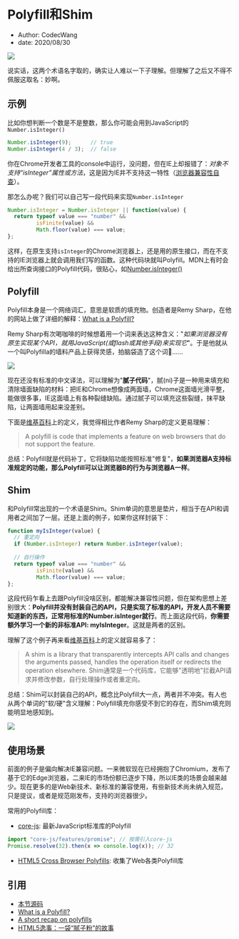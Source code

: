 # Polyfill和Shim

- Author: CodecWang
- date: 2020/08/30

![](http://cos.codec.wang/what-is-polyfill.jpg)

说实话，这两个术语名字取的，确实让人难以一下子理解。但理解了之后又不得不佩服这取名：妙啊。

## 示例

比如你想判断一个数是不是整数，那么你可能会用到JavaScript的`Number.isInteger()`

```javascript
Number.isInteger(9);      // true
Number.isInteger(4 / 3);  // false
```

你在Chrome开发者工具的console中运行，没问题，但在IE上却报错了：*对象不支持“isInteger”属性或方法*，这是因为IE并不支持这一特性（[浏览器兼容性自查](/posts/compatibility-check-for-web-api)）。

那怎么办呢？我们可以自己写一段代码来实现`Number.isInteger`

```javascript
Number.isInteger = Number.isInteger || function(value) {
  return typeof value === "number" && 
         isFinite(value) && 
         Math.floor(value) === value;
};
```

这样，在原生支持`isInteger`的Chrome浏览器上，还是用的原生接口，而在不支持的IE浏览器上就会调用我们写的函数。这种代码块就叫Polyfill。MDN上有时会给出所查询接口的Polyfill代码，很贴心，如[Number.isInteger()](https://developer.mozilla.org/zh-CN/docs/Web/JavaScript/Reference/Global_Objects/Number/isInteger#Polyfill)

## Polyfill

Polyfill本身是一个网络词汇，意思是软质的填充物。创造者是Remy Sharp，在他的网站上做了详细的解释：[What is a Polyfill?](https://remysharp.com/2010/10/08/what-is-a-polyfill)

Remy Sharp有次喝咖啡的时候想着用一个词来表达这种含义："*如果浏览器没有原生实现某个API，就用JavaScript(或flash或其他手段)来实现它*"。于是他就从一个叫Polyfilla的墙料产品上获得灵感，拍脑袋造了这个词🤣……

![](http://cos.codec.wang/polyfill-life-example.jpg)

现在还没有标准的中文译法，可以理解为"**腻子代码**"，腻(ni)子是一种用来填充和清除墙面缺陷的材料：把IE和Chrome想像成两面墙，Chrome这面墙光滑平整，能做很多事，IE这面墙上有各种裂缝缺陷。通过腻子可以填充这些裂缝，抹平缺陷，让两面墙用起来没差别。

下面是[维基百科](https://en.wikipedia.org/wiki/Polyfill_(programming))上的定义，我觉得相比作者Remy Sharp的定义更易理解：

> A polyfill is code that implements a feature on web browsers that do not support the feature.

总结：Polyfill就是代码补丁，它将缺陷功能按照标准"修复"，**如果浏览器A支持标准规定的功能，那么Polyfill可以让浏览器B的行为与浏览器A一样**。

## Shim

和Polyfill常出现的一个术语是Shim。Shim单词的意思是垫片，相当于在API和调用者之间加了一层。还是上面的例子，如果你这样封装下：

```javascript
function myIsInteger(value) {
  // 重定向
  if (Number.isInteger) return Number.isInteger(value);
  
  // 自行操作
  return typeof value === "number" && 
         isFinite(value) && 
         Math.floor(value) === value;
};
```

这段代码乍看上去跟Polyfill没啥区别，都能解决兼容性问题，但在架构思想上差别很大：**Polyfill并没有封装自己的API，只是实现了标准的API，开发人员不需要知道新的东西，正常用标准的Number.isInteger就行**。而上面这段代码，**你需要额外学习一个新的非标准API: myIsInteger**。这就是两者的区别。

理解了这个例子再来看[维基百科](https://en.wikipedia.org/wiki/Shim_(computing))上的定义就容易多了：

> A shim is a library that transparently intercepts API calls and changes the arguments passed, handles the operation itself or redirects the operation elsewhere.
> Shim通常是一个代码库，它能够"透明地"拦截API请求并修改参数，自行处理操作或者重定向。

总结：Shim可以封装自己的API，概念比Polyfill大一点，两者并不冲突。有人也从两个单词的"软/硬"含义理解：Polyfill填充你感受不到它的存在，而Shim填充则能明显地感知到。

![](http://cos.codec.wang/understand-shim-and-polyfill-example.jpg)

## 使用场景

前面的例子是偏向解决IE兼容问题。一来微软现在已经拥抱了Chromium，发布了基于它的Edge浏览器，二来IE的市场份额已逐步下降，所以IE类的场景会越来越少。现在更多的是Web新技术、新标准的兼容使用，有些新技术尚未纳入规范，只是提议，或者是规范刚发布，支持的浏览器很少。

常用的Polyfill库：

- [core-js](https://github.com/zloirock/core-js): 最新JavaScript标准库的Polyfill

```javascript
import "core-js/features/promise"; // 按需引入core-js
Promise.resolve(32).then(x => console.log(x)); // 32
```

- [HTML5 Cross Browser Polyfills](https://github.com/Modernizr/Modernizr/wiki/HTML5-Cross-browser-Polyfills): 收集了Web各类Polyfill库

## 引用

- [本节源码](https://github.com/CodecWang/Blog/tree/master/code/polyfill-and-shim.js)
- [What is a Polyfill?](https://remysharp.com/2010/10/08/what-is-a-polyfill)
- [A short recap on polyfills](https://javascript.christmas/2019/21)
- [HTML5逸事：一袋“腻子粉”的故事](https://www.ituring.com.cn/article/details/766)